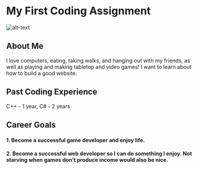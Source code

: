 # My First Coding Assignment
![alt-text](link)
## About Me
I love computers, eating, taking walks, and hanging out with my friends, as well as playing and making tabletop and video games! I want to learn about how to build a good website.
## Past Coding Experience
C++ - 1 year, C# - 2 years
## Career Goals
#### 1. Become a successful game developer and enjoy life.
#### 2. Become a successful web developer so I can do something I enjoy. Not starving when games don't produce income would also be nice.
